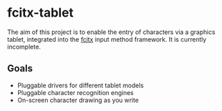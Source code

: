 fcitx-tablet
============

The aim of this project is to enable the entry of characters via a graphics tablet, integrated into the [fcitx](https://github.com/fcitx/fcitx/) input method framework. It is currently incomplete.


Goals
-----
+ Pluggable drivers for different tablet models
+ Pluggable character recognition engines
+ On-screen character drawing as you write

